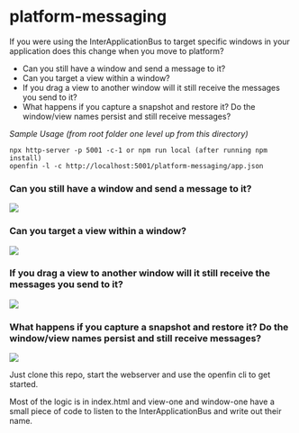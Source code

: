 
# platform-messaging

If you were using the InterApplicationBus to target specific windows in your application does this change when you move to platform? 

* Can you still have a window and send a message to it? 
* Can you target a view within a window?
* If you drag a view to another window will it still receive the messages you send to it?
* What happens if you capture a snapshot and restore it? Do the window/view names persist and still receive messages? 

_Sample Usage (from root folder one level up from this directory)_

```
npx http-server -p 5001 -c-1 or npm run local (after running npm install)
openfin -l -c http://localhost:5001/platform-messaging/app.json
```

### Can you still have a window and send a message to it? 
![](1-platform-messaging.gif)

### Can you target a view within a window? 
![](2-platform-messaging.gif)

### If you drag a view to another window will it still receive the messages you send to it?
![](3-platform-messaging.gif)

### What happens if you capture a snapshot and restore it? Do the window/view names persist and still receive messages? 
![](4-platform-messaging.gif)

Just clone this repo, start the webserver and use the openfin cli to get started.

Most of the logic is in index.html and view-one and window-one have a small piece of code to listen to the InterApplicationBus and write out their name.
